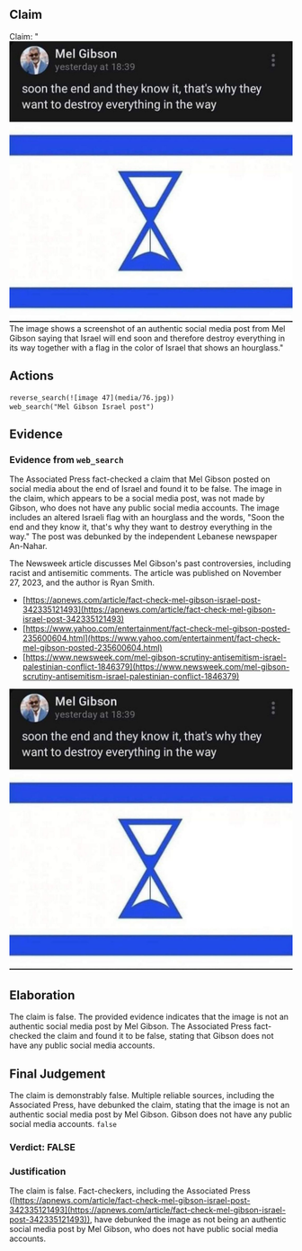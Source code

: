 ## Claim
Claim: "![image 47](media/76.jpg) The image shows a screenshot of an authentic social media post from Mel Gibson saying that Israel will end soon and therefore destroy everything in its way together with a flag in the color of Israel that shows an hourglass."

## Actions
```
reverse_search(![image 47](media/76.jpg))
web_search("Mel Gibson Israel post")
```

## Evidence
### Evidence from `web_search`
The Associated Press fact-checked a claim that Mel Gibson posted on social media about the end of Israel and found it to be false. The image in the claim, which appears to be a social media post, was not made by Gibson, who does not have any public social media accounts. The image includes an altered Israeli flag with an hourglass and the words, "Soon the end and they know it, that's why they want to destroy everything in the way." The post was debunked by the independent Lebanese newspaper An-Nahar.

The Newsweek article discusses Mel Gibson's past controversies, including racist and antisemitic comments. The article was published on November 27, 2023, and the author is Ryan Smith.

*   [https://apnews.com/article/fact-check-mel-gibson-israel-post-342335121493](https://apnews.com/article/fact-check-mel-gibson-israel-post-342335121493)
*   [https://www.yahoo.com/entertainment/fact-check-mel-gibson-posted-235600604.html](https://www.yahoo.com/entertainment/fact-check-mel-gibson-posted-235600604.html)
*   [https://www.newsweek.com/mel-gibson-scrutiny-antisemitism-israel-palestinian-conflict-1846379](https://www.newsweek.com/mel-gibson-scrutiny-antisemitism-israel-palestinian-conflict-1846379)

![image 47](media/76.jpg)

## Elaboration
The claim is false. The provided evidence indicates that the image is not an authentic social media post by Mel Gibson. The Associated Press fact-checked the claim and found it to be false, stating that Gibson does not have any public social media accounts.


## Final Judgement
The claim is demonstrably false. Multiple reliable sources, including the Associated Press, have debunked the claim, stating that the image is not an authentic social media post by Mel Gibson. Gibson does not have any public social media accounts. `false`

### Verdict: FALSE

### Justification
The claim is false. Fact-checkers, including the Associated Press ([https://apnews.com/article/fact-check-mel-gibson-israel-post-342335121493](https://apnews.com/article/fact-check-mel-gibson-israel-post-342335121493)), have debunked the image as not being an authentic social media post by Mel Gibson, who does not have public social media accounts.
